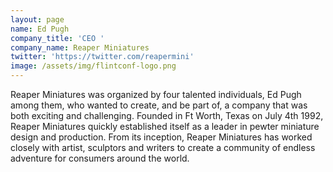 ```yaml
---
layout: page
name: Ed Pugh
company_title: 'CEO '
company_name: Reaper Miniatures
twitter: 'https://twitter.com/reapermini'
image: /assets/img/flintconf-logo.png
---
```

Reaper Miniatures was organized by four talented individuals, Ed Pugh among them, who wanted to create, and be part of, a company that was both exciting and challenging. Founded in Ft Worth, Texas on July 4th 1992, Reaper Miniatures quickly established itself as a leader in pewter miniature design and production. From its inception, Reaper Miniatures has worked closely with artist, sculptors and writers to create a community of endless adventure for consumers around the world.
